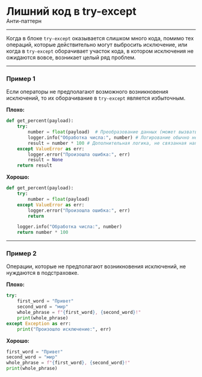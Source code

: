 
<div>
    <h1 style="margin: 0;">Лишний код в try-except</h1>
    <p style="margin: 0;">Анти-паттерн</p>
</div>

***

Когда в блоке `try-except` оказывается слишком много кода, помимо тех операций, которые действительно могут выбросить исключение, или когда в `try-except` оборачивает участок кода, в котором исключения не ожидаются вовсе, возникает целый ряд проблем.

***

### Пример 1

Если операторы не предполагают возможного возникновения исключений, то их оборачивание в  `try-except` является избыточным.

**Плохо:**
```python
def get_percent(payload):
    try:
        number = float(payload)  # Преобразование данных (может вызвать ValueError)
        logger.info("Обработка числа:", number) # Логирование обычно не вызывает исключений
        result = number * 100 # Дополнительная логика, не связанная напрямую с преобразованием
    except ValueError as err:
        logger.error("Произошла ошибка:", err)
        result = None
    return result
```
**Хорошо:**
```python
def get_percent(payload):
    try:
        number = float(payload)
    except ValueError as err:
        logger.error("Произошла ошибка:", err)
        return

    logger.info("Обработка числа:", number)
    return number * 100
```
***

### Пример 2

Операции, которые не предполагают возникновения исключений, не нуждаются в подстраховке.

**Плохо:**
```python
try:
    first_word = "Привет"
    second_word = "мир"
    whole_phrase = f"{first_word}, {second_word}!"
    print(whole_phrase)
except Exception as err:
    print("Произошло исключение:", err)
```
**Хорошо:**
```python
first_word = "Привет"
second_word = "мир"
whole_phrase = f"{first_word}, {second_word}!"
print(whole_phrase)
```

